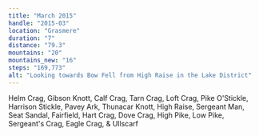 ```yaml
---
title: "March 2015"
handle: "2015-03"
location: "Grasmere"
duration: "7"
distance: "79.3"
mountains: "20"
mountains_new: "16"
steps: "169,773"
alt: "Looking towards Bow Fell from High Raise in the Lake District"
---
```


Helm Crag, Gibson Knott, Calf Crag, Tarn Crag, Loft Crag, Pike O'Stickle, Harrison Stickle, Pavey Ark, Thunacar Knott, High Raise, Sergeant Man, Seat Sandal, Fairfield, Hart Crag, Dove Crag, High Pike, Low Pike, Sergeant's Crag, Eagle Crag, & Ullscarf
